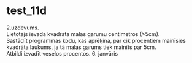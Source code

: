 # test_11d
2.uzdevums.<br>
Lietotājs ievada kvadrāta malas garumu centimetros (>5cm). <br>
Sastādīt programmas kodu, kas aprēķina, par cik procentiem mainīsies kvadrāta laukums, ja tā malas garums tiek mainīts par 5cm.<br> 
Atbildi izvadīt veselos procentos.
6. janvāris